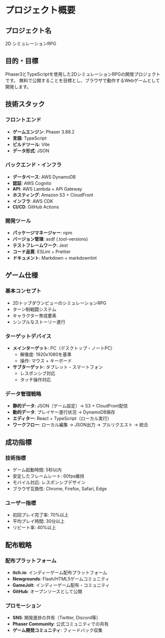 # プロジェクト概要

## プロジェクト名

2D シミュレーションRPG

## 目的・目標

Phaser3とTypeScriptを使用した2DシミュレーションRPGの開発プロジェクトです。
無料で公開することを目標とし、ブラウザで動作するWebゲームとして開発します。

## 技術スタック

### フロントエンド

- **ゲームエンジン**: Phaser 3.88.2
- **言語**: TypeScript
- **ビルドツール**: Vite
- **データ形式**: JSON

### バックエンド・インフラ

- **データベース**: AWS DynamoDB
- **認証**: AWS Cognito
- **API**: AWS Lambda + API Gateway
- **ホスティング**: Amazon S3 + CloudFront
- **インフラ**: AWS CDK
- **CI/CD**: GitHub Actions

### 開発ツール

- **パッケージマネージャー**: npm
- **バージョン管理**: asdf (.tool-versions)
- **テストフレームワーク**: Jest
- **コード品質**: ESLint + Prettier
- **ドキュメント**: Markdown + markdownlint

## ゲーム仕様

### 基本コンセプト

- 2DトップダウンビューのシミュレーションRPG
- ターン制戦闘システム
- キャラクター育成要素
- シンプルなストーリー進行

### ターゲットデバイス

- **メインターゲット**: PC（デスクトップ・ノートPC）
  - 解像度: 1920x1080を基準
  - 操作: マウス + キーボード
- **サブターゲット**: タブレット・スマートフォン
  - レスポンシブ対応
  - タッチ操作対応

### データ管理戦略

- **静的データ**: JSON（ゲーム設定）→ S3 + CloudFront配信
- **動的データ**: プレイヤー進行状況 → DynamoDB保存
- **エディター**: React + TypeScript（ローカル実行）
- **ワークフロー**: ローカル編集 → JSON出力 → プルリクエスト → 統合

## 成功指標

### 技術指標

- ゲーム起動時間: 5秒以内
- 安定したフレームレート: 60fps維持
- モバイル対応: レスポンシブデザイン
- ブラウザ互換性: Chrome, Firefox, Safari, Edge

### ユーザー指標

- 初回プレイ完了率: 70%以上
- 平均プレイ時間: 30分以上
- リピート率: 40%以上

## 配布戦略

### 配布プラットフォーム

- **itch.io**: インディーゲーム配布プラットフォーム
- **Newgrounds**: Flash/HTML5ゲームコミュニティ
- **GameJolt**: インディーゲーム配布・コミュニティ
- **GitHub**: オープンソースとして公開

### プロモーション

- **SNS**: 開発進捗の共有（Twitter, Discord等）
- **Phaser Community**: 公式コミュニティでの共有
- **ゲーム開発コミュニティ**: フィードバック収集
